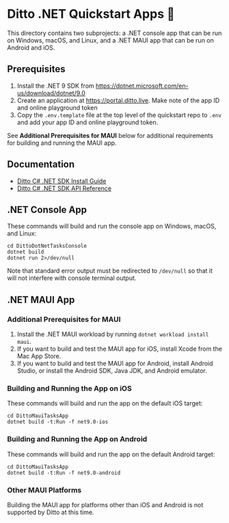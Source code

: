 # Ditto .NET Quickstart Apps 🚀

This directory contains two subprojects:  a .NET console app that can be run on
Windows, macOS, and Linux, and a .NET MAUI app that can be run on Android and
iOS.


## Prerequisites

1. Install the .NET 9 SDK from <https://dotnet.microsoft.com/en-us/download/dotnet/9.0>
2. Create an application at <https://portal.ditto.live>. Make note of the app ID and online playground token
3. Copy the `.env.template` file at the top level of the quickstart repo to `.env` and add your app ID and online playground token.

See **Additional Prerequisites for MAUI** below for additional requirements for
building and running the MAUI app.


## Documentation

- [Ditto C# .NET SDK Install Guide](https://docs.ditto.live/install-guides/c-sharp)
- [Ditto C# .NET SDK API Reference](https://software.ditto.live/dotnet/Ditto/4.9.1/api-reference/)


## .NET Console App

These commands will build and run the console app on Windows, macOS, and Linux:

```
cd DittoDotNetTasksConsole
dotnet build
dotnet run 2>/dev/null
```

Note that standard error output must be redirected to `/dev/null` so that it
will not interfere with console terminal output.


## .NET MAUI App

### Additional Prerequisites for MAUI

1. Install the .NET MAUI workload by running `dotnet workload install maui`.
2. If you want to build and test the MAUI app for iOS, install Xcode from the Mac App Store.
3. If you want to build and test the MAUI app for Android, install Android Studio, or install the Android SDK, Java JDK, and Android emulator.


### Building and Running the App on iOS

These commands will build and run the app on the default iOS target:

```
cd DittoMauiTasksApp
dotnet build -t:Run -f net9.0-ios
```

### Building and Running the App on Android

These commands will build and run the app on the default Android target:

```
cd DittoMauiTasksApp
dotnet build -t:Run -f net9.0-android
```

### Other MAUI Platforms

Building the MAUI app for platforms other than iOS and Android is not supported
by Ditto at this time.

